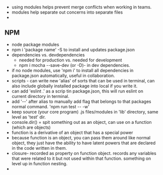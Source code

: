 - using modules helps prevent merge conflicts when working in teams. 
- modules help separate out concerns into separate files
- 
## NPM
- node package modules
- npm i 'package name' -S to install and updates package.json
- dependencies vs. devdependencies
  - needed for production vs. needed for development
  - npm i mocha --save-dev  (or -D)- in dev dependencies. 
- if no node modules, use 'npm i' to install all dependencies in package.json automatically, useful in collaboration.
- scripts - can write new 'alias' of sorts that can be used in terminal, can also include globally installed package into local if you write it.
- can add 'eslint .' as a scrip tin package.json, this will run eslint on current directory in terminal.
- add '--' after alias to manually add flag that belongs to that packages normal command. 'npm run test -- -w'
- keep source (your core program) .js files/modules in 'lib' directory, same level as 'test' dir.
- console.dir() = spit something out as an object, can use on a function (which are objects)
- function is a derivative of an object that has a special power
- because function is an object, you can pass them around like normal object, they just have the ability to have latent powers that are declared in the code written in them.
- closure- recorded as property on function object. records any variables that were related to it but not used within that function. something on level up in function nesting. 
- 